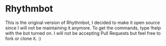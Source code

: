 # Rhythmbot

This is the original version of Rhythmbot, I decided to make it open source since I will not be maintaining it anymore. To get the commands, type !help with the bot turned on. I will not be accepting Pull Requests but feel free to fork or clone it. :)
